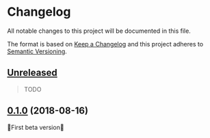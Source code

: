 # Changelog

All notable changes to this project will be documented in this file.

The format is based on [Keep a Changelog](http://keepachangelog.com/en/1.0.0/)
and this project adheres to [Semantic Versioning](http://semver.org/spec/v2.0.0.html).

## [Unreleased]

> TODO

## [0.1.0] (2018-08-16)

:star2:First beta version:star2:

[Unreleased]: https://github.com/icyleaf/pngdefry.cr/compare/v0.1.0...HEAD
[0.1.0]: https://github.com/icyleaf/pngdefry.cr/compare/15837f7...v0.1.0
